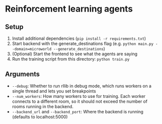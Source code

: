 # Reinforcement learning agents

## Setup
1. Install additional dependencies (`pip install -r requirements.txt`)
2. Start backend with the generate_destinations flag (e.g. `python main.py --domain=microworld --generate_destinations`)
3. (Optional) Start the frontend to see what the agents are saying
4. Run the training script from this directory: `python train.py`

## Arguments
- `--debug`: Whether to run rllib in debug mode, which runs workers on a single thread and lets you set breakpoints
- `--num_workers`: How many workers to use for training. Each worker connects to a different room, so it should not exceed the number of rooms running in the backend.
- `--backend_url` and `--backend_port`: Where the backend is running (defaults to localhost:5000)
